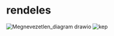 # rendeles

![Megnevezetlen_diagram drawio](https://github.com/malackapite/rendeles/assets/113507798/d26eb174-ef06-43de-8c3e-4cdcb18bc578)
![kep](https://github.com/malackapite/rendeles/assets/113507798/28ae28e7-4da8-4365-8a82-3b819a8a112b)
